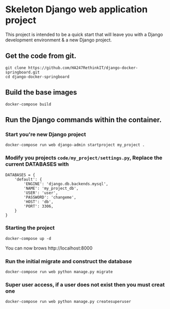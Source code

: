 # Skeleton Django web application project

This project is intended to be a quick start that will leave you with a Django development environment & a new Django project.

## Get the code from git.
```
git clone https://github.com/HA247RethinkIT/django-docker-springboard.git
cd django-docker-springboard
```

## Build the base images
```
docker-compose build
```

## Run the Django commands within the container.

### Start you're new Django project
```
docker-compose run web django-admin startproject my_project .
```

### Modify you projects `code/my_project/settings.py`, Replace the current DATABASES with 
```
DATABASES = {
    'default': {
        'ENGINE': 'django.db.backends.mysql',
        'NAME': 'my_project_db',
        'USER': 'user',
        'PASSWORD': 'changeme',
        'HOST': 'db',
        'PORT': 3306,
    }
}
```

### Starting the project
```
docker-compose up -d
```
You can now  brows http://localhost:8000

### Run the initial migrate and construct the database
```
docker-compose run web python manage.py migrate
```

### Super user access, if a user does not exist then you must creat one
```
docker-compose run web python manage.py createsuperuser
```

